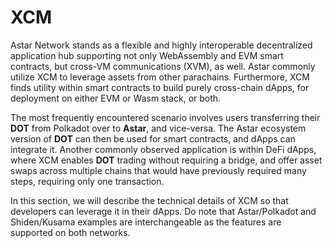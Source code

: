 # XCM

Astar Network stands as a flexible and highly interoperable decentralized application hub supporting not only WebAssembly and EVM smart contracts, but cross-VM communications (XVM), as well.
Astar commonly utilize XCM to leverage assets from other parachains. Furthermore, XCM finds utility within smart contracts to build purely cross-chain dApps, for deployment on either EVM or Wasm stack, or both.



The most frequently encountered scenario involves users transferring their **DOT** from Polkadot over to **Astar**, and vice-versa. The Astar ecosystem version of **DOT** can then be used for smart contracts, and dApps can integrate it. Another commonly observed application is within DeFi dApps, where XCM enables **DOT** trading without requiring a bridge, and offer asset swaps across multiple chains that would have previously required many steps, requiring only one transaction.

In this section, we will describe the technical details of XCM so that developers can leverage it in their dApps. Do note that Astar/Polkadot and Shiden/Kusama examples are interchangeable as the features are supported on both networks.

<br/>



